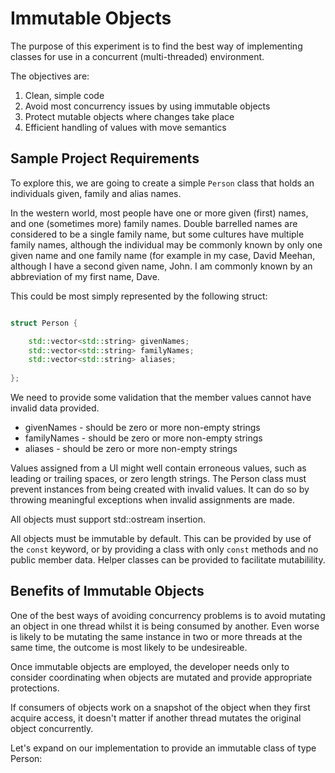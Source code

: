 
# Immutable Objects

The purpose of this experiment is to find the best way of implementing classes for use in a concurrent (multi-threaded) environment.

The objectives are:

1. Clean, simple code
2. Avoid most concurrency issues by using immutable objects
3. Protect mutable objects where changes take place
4. Efficient handling of values with move semantics

## Sample Project Requirements

To explore this, we are going to create a simple `Person` class that holds an individuals given, family and alias names.

In the western world, most people have one or more given (first) names, and one (sometimes more) family names.  Double barrelled names are considered to be a single family name, but some cultures have multiple family names, although the individual may be commonly known by only one given name and one family name (for example in my case, David Meehan, although I have a second given name, John.  I am commonly known by an abbreviation of my first name, Dave.

This could be most simply represented by the following struct:

```cpp

struct Person {

    std::vector<std::string> givenNames;
    std::vector<std::string> familyNames;
    std::vector<std::string> aliases;
    
};
```

We need to provide some validation that the member values cannot have invalid data provided.

* givenNames - should be zero or more non-empty strings
* familyNames - should be zero or more non-empty strings
* aliases - should be zero or more non-empty strings

Values assigned from a UI might well contain erroneous values, such as leading or trailing spaces, or zero length strings.  The Person class must prevent instances from being created with invalid values.  It can do so by throwing meaningful exceptions when invalid assignments are made.

All objects must support std::ostream insertion.

All objects must be immutable by default.  This can be provided by use of the `const` keyword, or by providing a class with only `const` methods and no public member data.  Helper classes can be provided to facilitate mutabilility.

## Benefits of Immutable Objects

One of the best ways of avoiding concurrency problems is to avoid mutating an object in one thread whilst it is being consumed by another.  Even worse is likely to be mutating the same instance in two or more threads at the same time, the outcome is most likely to be undesireable.

Once immutable objects are employed, the developer needs only to consider coordinating when objects are mutated and provide appropriate protections.

If consumers of objects work on a snapshot of the object when they first acquire access, it doesn't matter if another thread mutates the original object concurrently.

Let's expand on our implementation to provide an immutable class of type Person:



